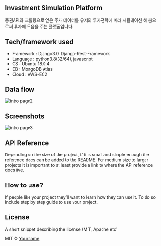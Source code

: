 ## Investment Simulation Platform
증권API와 크롤링으로 얻은 주가 데이터를 유저의 투자전략에 따라 시뮬레이션 해 봄으로써 투자에 도움을 주는 플랫폼입니다. 

## Tech/framework used
- Framework : Django3.0, Django-Rest-Framework
- Language : python3.8(32/64), javascript
- OS : Ubuntu 18.0.4
- DB : MongoDB Atlas
- Cloud : AWS-EC2

## Data flow
![intro page2](https://github.com/Seungyeup/Project-StockPlatform/blob/master/imgs/%EC%A0%84%EA%B0%9C%EB%8F%84%201.png?raw=true)

## Screenshots
![intro page3](https://github.com/Seungyeup/Project-StockPlatform/blob/master/imgs/%EA%B0%9C%EB%B0%9C%ED%99%98%EA%B2%BD3.png?raw=true)

## API Reference

Depending on the size of the project, if it is small and simple enough the reference docs can be added to the README. For medium size to larger projects it is important to at least provide a link to where the API reference docs live.

## How to use?
If people like your project they’ll want to learn how they can use it. To do so include step by step guide to use your project.

## License
A short snippet describing the license (MIT, Apache etc)

MIT © [Yourname]()


